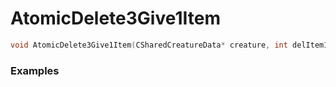 # AtomicDelete3Give1Item

```cpp - C++
void AtomicDelete3Give1Item(CSharedCreatureData* creature, int delItem1ClassID, int delItem1Count, int delItem2ClassID, int delItem2Count, int delItem3ClassID, int delItem3Count, int giveItemId, int giveItemCount);
```

### Examples
```cpp - C++

```